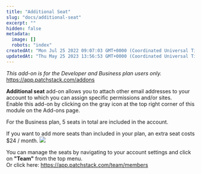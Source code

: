 ```yaml
---
title: "Additional Seat"
slug: "docs/additional-seat"
excerpt: ""
hidden: false
metadata: 
  image: []
  robots: "index"
createdAt: "Mon Jul 25 2022 09:07:03 GMT+0000 (Coordinated Universal Time)"
updatedAt: "Thu May 25 2023 13:56:53 GMT+0000 (Coordinated Universal Time)"
---
```

_This add-on is for the Developer and Business plan users only._  
<https://app.patchstack.com/addons>

**Additional seat** add-on allows you to attach other email addresses to your account to which you can assign specific permissions and/or sites.  
Enable this add-on by clicking on the gray icon at the top right corner of this module on the Add-ons page.

For the Business plan, 5 seats in total are included in the account.

If you want to add more seats than included in your plan, an extra seat costs $24 / month.
![](@images/8df94e8-Patchstack_additional_seat.png)

You can manage the seats by navigating to your account settings and click on **"Team"** from the top menu.  
Or click here: <a href="https://app.patchstack.com/team/members" target="_blank">https://app.patchstack.com/team/members</a>
